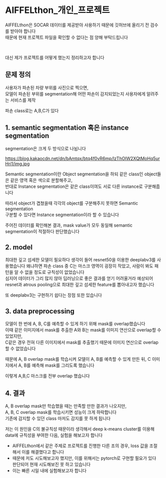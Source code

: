 # AIFFELthon_개인_프로젝트

AIFFELthon은 SOCAR 데이터를 제공받아 사용하기 때문에 깃허브에 올리기 전 검수를 받아야 합니다  
때문에 현재 프로젝트 파일을 확인할 수 없다는 점 양해 부탁드립니다  

<br/>

대신 제가 프로젝트를 어떻게 했는지 정리하고자 합니다

## 문제 정의

사용자가 파손된 차량 부위를 사진으로 찍으면,  
모델이 파손된 부위를 segmentation해 어떤 파손이 감지되었는지 사용자에게 알려주는 서비스를 제작  

파손 class로는 A,B,C가 있다


## 1. semantic segmentation 혹은 instance segmentation

segmentation은 크게 두 방식으로 나뉩니다  

https://blog.kakaocdn.net/dn/bAmtqx/btq4f0vR6mp/lzThOlW2XQtMoHq5urHri1/img.jpg

Semantic segmentation이란 Object segmentation을 하되 같은 class인 object들은 같은 영역 혹은 색으로 분할해주고,  
반대로 Instance segmentation은 같은 class이여도 서로 다른 instance로 구분해줍니다  

따라서 object가 겹쳤을때 각각의 object를 구분해주지 못하면 Semantic segmentation  
구분할 수 있다면 Instance segmentation이라 할 수 있습니다

주어진 데이터를 확인해본 결과, mask value가 모두 동일해 semantic segmentation이 적절하다 판단했습니다


## 2. model

최대한 깊고 섬세한 모델이 필요하다 생각이 들어 resnet50을 이용한 deeplabv3를 사용했습니다
왜냐하면 파손 class 중 C는 마스크 영역이 굉장히 작았고, 사람이 봐도 패턴을 알 수 없을 정도로 규칙성이 없었습니다  
심지어 데이터가 그리 많지 않아 딥러닝으로 좋은 결과를 얻기 어려울거라 예상되어  
resnet과 atrous pooling으로 최대한 깊고 섬세한 feature를 뽑아내고자 했습니다

또 deeplabv3는 구현하기 쉽다는 장점 또한 있습니다

## 3. data preprocessing

모델이 한 번에 A, B, C를 예측할 수 있게 하기 위해 mask를 overlap했습니다  
이때 같은 이미지에서 mask를 추출한 A와 B는 mask를 이미지 연산으로 overlap할 수 있었지만,  
C같은 경우 전혀 다른 이미지에서 mask를 추출했기 때문에 이미지 연산으로 overlap할 수 없었습니다

때문에 A, B overlap mask를 학습시켜 모델이 A, B를 예측할 수 있게 만든 뒤,
C 이미지에서 A, B를 예측해 mask를 그리도록 했습니다

이렇게 A,B,C 마스크를 전부 overlap 했습니다


## 4. 결과

A, B overlap mask만 학습했을 때는 만족할 만한 결과가 나오지만,  
A, B, C overlap mask를 학습시키면 성능이 크게 하락합니다  
기존에 감지할 수 있던 class 마저도 감지를 못 하게 됩니다  

저는 이 원인을 C의 불규칙성 때문이라 생각해서 deep k-means cluster를 이용해  
data에 규칙성을 부여한 다음, 실험을 해보고자 합니다

+ AIFFELthon에서 같은 주제로 프로젝트를 진행한 다른 조의 경우, loss 값을 조절해서 이를 해결했다고 합니다  
+ 때문에 저도 시도해보고자 했지만, 이를 위해서는 pytorch로 구현할 필요가 있다 판단되어 현재 시도해보진 못 하고 있습니다
+ 이는 빠른 시일 내에 실험해보고자 합니다
